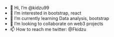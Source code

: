 - 👋 Hi, I’m @kidzu99
- 👀 I’m interested in  bootstrap, react
- 🌱 I’m currently learning Data analysis, bootstrap
- 💞️ I’m looking to collaborate on web3 projects
- 📫 How to reach me twitter: @Fkidzu

<!---
kidzu99/kidzu99 is a ✨ special ✨ repository because its `README.md` (this file) appears on your GitHub profile.
You can click the Preview link to take a look at your changes.
--->
